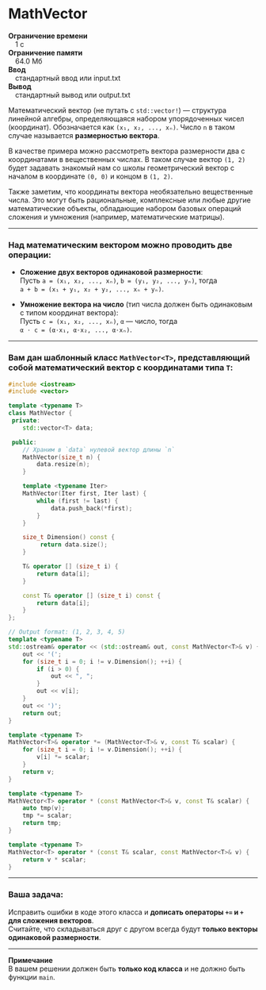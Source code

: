 # MathVector

**Ограничение времени**  
 1 с  
**Ограничение памяти**  
 64.0 Мб  
**Ввод**  
 стандартный ввод или input.txt  
**Вывод**  
 стандартный вывод или output.txt  

Математический вектор (не путать с `std::vector!`) — структура линейной алгебры, определяющаяся набором упорядоченных чисел (координат). Обозначается как `(x₁, x₂, ..., xₙ)`. Число `n` в таком случае называется **размерностью вектора**.

В качестве примера можно рассмотреть вектора размерности два с координатами в вещественных числах. В таком случае вектор `(1, 2)` будет задавать знакомый нам со школы геометрический вектор с началом в координате `(0, 0)` и концом в `(1, 2)`.

Также заметим, что координаты вектора необязательно вещественные числа. Это могут быть рациональные, комплексные или любые другие математические объекты, обладающие набором базовых операций сложения и умножения (например, математические матрицы).

---

### Над математическим вектором можно проводить две операции:

- **Сложение двух векторов одинаковой размерности**:  
  Пусть `a = (x₁, x₂, ..., xₙ)`, `b = (y₁, y₂, ..., yₙ)`, тогда  
  `a + b = (x₁ + y₁, x₂ + y₂, ..., xₙ + yₙ)`.

- **Умножение вектора на число** (тип числа должен быть одинаковым с типом координат вектора):  
  Пусть `c = (x₁, x₂, ..., xₙ)`, `α` — число, тогда  
  `α ⋅ c = (α⋅x₁, α⋅x₂, ..., α⋅xₙ)`.

---

### Вам дан шаблонный класс `MathVector<T>`, представляющий собой математический вектор с координатами типа `T`:

```cpp
#include <iostream>
#include <vector>

template <typename T>
class MathVector {
 private:
    std::vector<T> data;

 public:
    // Храним в `data` нулевой вектор длины `n`
    MathVector(size_t n) {
        data.resize(n);
    }

    template <typename Iter>
    MathVector(Iter first, Iter last) {
        while (first != last) {
            data.push_back(*first);
        }
    }

    size_t Dimension() const {
         return data.size();
    }

    T& operator [] (size_t i) {
        return data[i];
    }

    const T& operator [] (size_t i) const {
        return data[i];
    }
};

// Output format: (1, 2, 3, 4, 5)
template <typename T>
std::ostream& operator << (std::ostream& out, const MathVector<T>& v) {
    out << '(';
    for (size_t i = 0; i != v.Dimension(); ++i) {
        if (i > 0) {
            out << ", ";
        }
        out << v[i];
    }
    out << ')';
    return out;
}

template <typename T>
MathVector<T>& operator *= (MathVector<T>& v, const T& scalar) {
    for (size_t i = 0; i != v.Dimension(); ++i) {
        v[i] *= scalar;
    }
    return v;
}

template <typename T>
MathVector<T> operator * (const MathVector<T>& v, const T& scalar) {
    auto tmp(v);
    tmp *= scalar;
    return tmp;
}

template <typename T>
MathVector<T> operator * (const T& scalar, const MathVector<T>& v) {
    return v * scalar;
}
```

---

### Ваша задача:

Исправить ошибки в коде этого класса и **дописать операторы `+=` и `+` для сложения векторов**.  
Считайте, что складываться друг с другом всегда будут **только векторы одинаковой размерности**.

---

**Примечание**  
В вашем решении должен быть **только код класса** и не должно быть функции `main`.